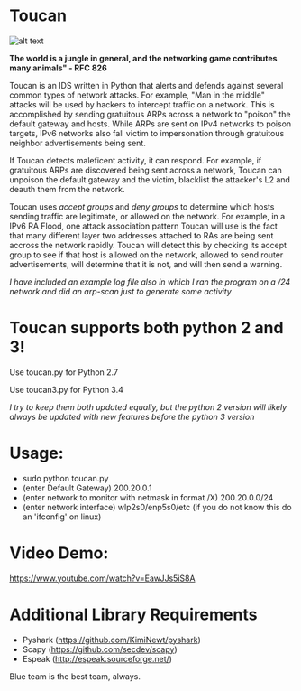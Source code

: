 # Toucan
![alt text](https://github.com/collinsullivanhub/Toucan/blob/master/toucanpic.png "Toucan Network Defender")


**The world is a jungle in general, and the networking game contributes many animals" - RFC 826**
 
Toucan is an IDS written in Python that alerts and defends against several common types of network attacks. For example, "Man in the middle" attacks will be used by hackers to intercept traffic on a network. This is accomplished by sending gratuitous ARPs across a network to "poison" the default gateway and hosts. While ARPs are sent on IPv4 networks to poison targets, IPv6 networks also fall victim to impersonation through gratuitous neighbor advertisements being sent.

If Toucan detects maleficent activity, it can respond. For example, if gratuitous ARPs are discovered being sent across a network, Toucan can unpoison the default gateway and the victim, blacklist the attacker's L2 and deauth them from the network.

Toucan uses *accept groups* and *deny groups* to determine which hosts sending traffic are legitimate, or allowed on the network. For example, in a IPv6 RA Flood, one attack association pattern Toucan will use is the fact that many different layer two addresses attached to RAs are being sent accross the network rapidly. Toucan will detect this by checking its accept group to see if that host is allowed on the network, allowed to send router advertisements, will determine that it is not, and will then send a warning.

*I have included an example log file also in which I ran the program on a /24 network and did an arp-scan just to generate some activity*

# Toucan supports both python 2 and 3! 
Use toucan.py for Python 2.7

Use toucan3.py for Python 3.4

*I try to keep them both updated equally, but the python 2 version will likely always be updated with new features before the python 3 version*

# Usage:
- sudo python toucan.py 
- (enter Default Gateway) 200.20.0.1
- (enter network to monitor with netmask in format /X) 200.20.0.0/24
- (enter network interface) wlp2s0/enp5s0/etc (if you do not know this do an 'ifconfig' on linux)

# Video Demo:
https://www.youtube.com/watch?v=EawJJs5iS8A

# Additional Library Requirements

- Pyshark (https://github.com/KimiNewt/pyshark)
- Scapy (https://github.com/secdev/scapy)
- Espeak (http://espeak.sourceforge.net/)

Blue team is the best team, always.
